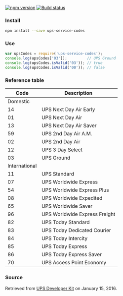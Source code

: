 [![npm version](https://badge.fury.io/js/ups-service-codes.svg)](https://badge.fury.io/js/ups-service-codes)
[![Build status](https://travis-ci.org/gswalden/ups-service-codes.svg?branch=master)](https://travis-ci.org/gswalden/ups-service-codes)

### Install
```sh
npm install --save ups-service-codes
```

### Use
```js
var upsCodes = require('ups-service-codes');
console.log(upsCodes['03']);         // UPS Ground
console.log(upsCodes.isValid('03')); // true
console.log(upsCodes.isValid('00')); // false
```

### Reference table

| Code | Description
| ---- | -----------
| Domestic
| 14 | UPS Next Day Air Early
| 01 | UPS Next Day Air
| 13 | UPS Next Day Air Saver
| 59 | UPS 2nd Day Air A.M.
| 02 | UPS 2nd Day Air
| 12 | UPS 3 Day Select
| 03 | UPS Ground
| International |
| 11 | UPS Standard
| 07 | UPS Worldwide Express
| 54 | UPS Worldwide Express Plus
| 08 | UPS Worldwide Expedited
| 65 | UPS Worldwide Saver
| 96 | UPS Worldwide Express Freight
| 82 | UPS Today Standard
| 83 | UPS Today Dedicated Courier
| 84 | UPS Today Intercity
| 85 | UPS Today Express
| 86 | UPS Today Express Saver
| 70 | UPS Access Point Economy

### Source
Retrieved from [UPS Developer Kit](https://www.ups.com/upsdeveloperkit) on January 15, 2016.
